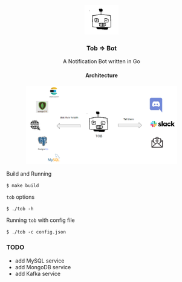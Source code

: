<div align="center">

[<img src="./assets/tob.PNG" width="90">](https://github.com/telkomdev/tob)
<h3>Tob => Bot</h3>
A Notification Bot written in Go
</div>

<div align="center">
<h4>Architecture</h4>

[<img src="./assets/tob_arch.PNG" width="400">](https://github.com/telkomdev/tob)
</div>

Build and Running
```shell
$ make build
```

`tob` options
```shell
$ ./tob -h
```

Running `tob` with config file
```shell
$ ./tob -c config.json
```

### TODO
- add MySQL service
- add MongoDB service
- add Kafka service